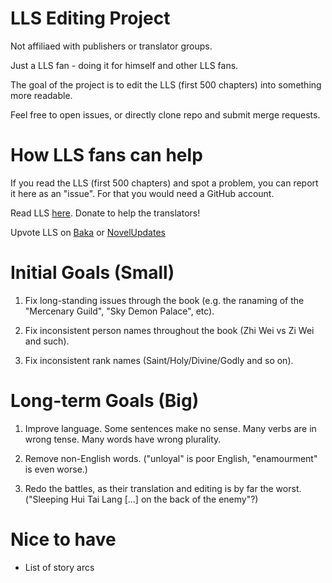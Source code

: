 # LLS Editing Project

Not affiliaed with publishers or translator groups.

Just a LLS fan - doing it for himself and other LLS fans.

The goal of the project is to edit the LLS (first 500 chapters) into something more readable.

Feel free to open issues, or directly clone repo and submit merge requests.

How LLS fans can help
========================

If you read the LLS (first 500 chapters) and spot a problem, you can report it here as an "issue". For that you would need a GitHub account.

Read LLS [here](http://shiroyukitranslations.com/long-live-summons/). Donate to help the translators!

Upvote LLS on [Baka](https://www.mangaupdates.com/series.html?id=123346) or [NovelUpdates](http://www.novelupdates.com/series/long-live-summons/)


Initial Goals (Small)
=============

1. Fix long-standing issues through the book (e.g. the ranaming of the "Mercenary Guild", "Sky Demon Palace", etc).

2. Fix inconsistent person names throughout the book (Zhi Wei vs Zi Wei and such).

3. Fix inconsistent rank names (Saint/Holy/Divine/Godly and so on).

Long-term Goals (Big)
===============

1. Improve language. Some sentences make no sense. Many verbs are in wrong tense. Many words have wrong plurality.

2. Remove non-English words. ("unloyal" is poor English, "enamourment" is even worse.)

3. Redo the battles, as their translation and editing is by far the worst. ("Sleeping Hui Tai Lang [...] on the back of the enemy"?)

Nice to have
============

- List of story arcs

